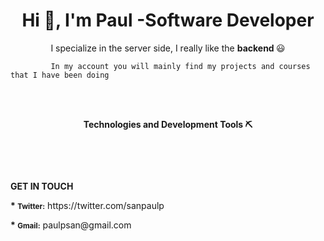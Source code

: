 <h1 align='center'> Hi 👋, I'm Paul  -Software Developer</h1>

<p align='center' > I specialize in the server side, I really like the <strong> backend </strong> 😃<br> 
    
```
         In my account you will mainly find my projects and courses that I have been doing 
 ```
   <br>
  <br>
<p align='center'> <strong>Technologies and Development Tools ⛏</strong> </p> 
<p align='center'>
 <img src="https://img.shields.io/badge/JavaScript-yellow" alt=""> 
  <img src="https://img.shields.io/badge/NODE-<COLOR>" alt="">
 <img src="https://img.shields.io/badge/Express-grey" alt=""> <img src="https://img.shields.io/badge/Hapi-orange" alt=""> 
 <img src="https://img.shields.io/badge/SQL-blue" alt="">
<img src="https://img.shields.io/badge/Mysql-blue" alt="">  
 <img src="https://img.shields.io/badge/MongoDB-green" alt=""> 
 </p>  <br>

<p ><strong> GET IN TOUCH</strong></p>
 <p ><strong>* <small> Twitter:</small></strong> https://twitter.com/sanpaulp</p>
 <p ><strong>* <small> Gmail:</small></strong> paulpsan@gmail.com</p>
 
